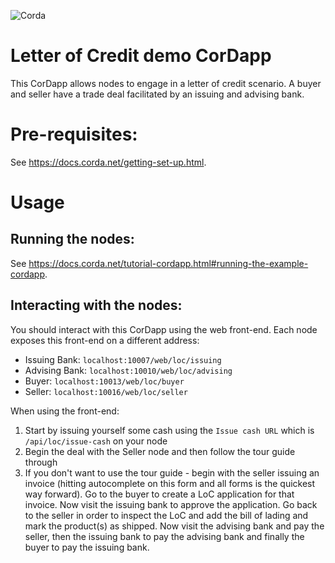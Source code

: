 ![Corda](https://www.corda.net/wp-content/uploads/2016/11/fg005_corda_b.png)

# Letter of Credit demo CorDapp

This CorDapp allows nodes to engage in a letter of credit scenario. A buyer and seller have a trade deal facilitated by an issuing and advising bank. 

# Pre-requisites:
  
See https://docs.corda.net/getting-set-up.html.

# Usage

## Running the nodes:

See https://docs.corda.net/tutorial-cordapp.html#running-the-example-cordapp.

## Interacting with the nodes:

You should interact with this CorDapp using the web front-end. Each node exposes this front-end on a different address:

* Issuing Bank: `localhost:10007/web/loc/issuing`
* Advising Bank: `localhost:10010/web/loc/advising`
* Buyer: `localhost:10013/web/loc/buyer`
* Seller: `localhost:10016/web/loc/seller`

When using the front-end:

1. Start by issuing yourself some cash using the `Issue cash URL` which is `/api/loc/issue-cash` on your node
2. Begin the deal with the Seller node and then follow the tour guide through
3. If you don't want to use the tour guide - begin with the seller issuing an invoice (hitting autocomplete on this form and all forms is the quickest way forward). Go to the buyer to create a LoC application for that invoice. Now visit the issuing bank to approve the application. Go back to the seller in order to inspect the LoC and add the bill of lading and mark the product(s) as shipped. Now visit the advising bank and pay the seller, then the issuing bank to pay the advising bank and finally the buyer to pay the issuing bank.
